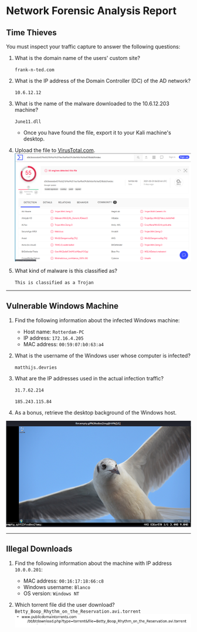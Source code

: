 # Network Forensic Analysis Report

## Time Thieves 
You must inspect your traffic capture to answer the following questions:

1. What is the domain name of the users' custom site?

    `frank-n-ted.com`

2. What is the IP address of the Domain Controller (DC) of the AD network?

    `10.6.12.12`

3. What is the name of the malware downloaded to the 10.6.12.203 machine?

    `June11.dll`
   - Once you have found the file, export it to your Kali machine's desktop.
4. Upload the file to [VirusTotal.com](https://www.virustotal.com/gui/).
![Path](Diagrams/virus_total.png)


5. What kind of malware is this classified as?

    `This is classified as a Trojan`


---

## Vulnerable Windows Machine

1. Find the following information about the infected Windows machine:
    - Host name: `Rotterdam-PC`
    - IP address: `172.16.4.205`
    - MAC address: `00:59:07:b0:63:a4`
    
2. What is the username of the Windows user whose computer is infected?

    `matthijs.devries`

3. What are the IP addresses used in the actual infection traffic?
    
    `31.7.62.214`

    `185.243.115.84`

4. As a bonus, retrieve the desktop background of the Windows host.

![Path](Diagrams/desktop_image.png)


---

## Illegal Downloads

1. Find the following information about the machine with IP address `10.0.0.201`:
    - MAC address: `00:16:17:18:66:c8`
    - Windows username: `Blanco`
    - OS version: `Windows NT`

2. Which torrent file did the user download?
`Betty_Boop_Rhythm_on_the_Reservation.avi.torrent`
![Path](Diagrams/Torrent_File.png)